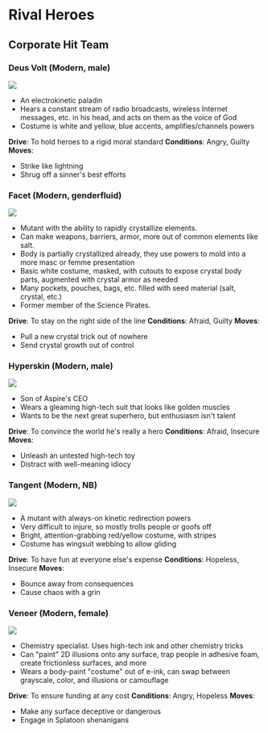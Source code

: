 <!-- TITLE: Rival Heroes -->
<!-- SUBTITLE: A quick summary of Rival Heroes -->

# Rival Heroes
## Corporate Hit Team

### Deus Volt (Modern, male)

![](https://66.media.tumblr.com/cc12d82067fba2beacc2d0c05cbcaa01/tumblr_p5ir6ksRuV1ufcrvgo1_400.jpg)

* An electrokinetic paladin
* Hears a constant stream of radio broadcasts, wireless Internet messages, etc. in his head, and acts on them as the voice of God
* Costume is white and yellow, blue accents, amplifies/channels powers

**Drive**: To hold heroes to a rigid moral standard
**Conditions**: Angry, Guilty
**Moves**:
* Strike like lightning
* Shrug off a sinner's best efforts

### Facet (Modern, genderfluid)

![](https://i.pinimg.com/originals/46/b6/43/46b6439330c9437180594f021a5b0249.jpg)

* Mutant with the ability to rapidly crystallize elements.
* Can make weapons, barriers, armor, more out of common elements like salt.
* Body is partially crystallized already, they use powers to mold into a more masc or femme presentation
* Basic white costume, masked, with cutouts to expose crystal body parts, augmented with crystal armor as needed
* Many pockets, pouches, bags, etc. filled with seed material (salt, crystal, etc.)
* Former member of the Science Pirates.

**Drive**: To stay on the right side of the line
**Conditions**: Afraid, Guilty
**Moves**:
* Pull a new crystal trick out of nowhere
* Send crystal growth out of control

### Hyperskin (Modern, male)

![](https://i.pinimg.com/originals/33/26/e7/3326e71b922ddca7003816cff77e9659.jpg)

* Son of Aspire's CEO
* Wears a gleaming high-tech suit that looks like golden muscles
* Wants to be the next great superhero, but enthusiasm isn't talent

**Drive**: To convince the world he's really a hero
**Conditions**: Afraid, Insecure
**Moves**:
* Unleash an untested high-tech toy
* Distract with well-meaning idiocy

### Tangent (Modern, NB)

![](https://www.pinkbasis.com/media/catalog/product/cache/3/image/9df78eab33525d08d6e5fb8d27136e95/c/l/a3/clothing-outfit-kk89c-62-diffmarigoldred.jpg)

* A mutant with always-on kinetic redirection powers
* Very difficult to injure, so mostly trolls people or goofs off
* Bright, attention-grabbing red/yellow costume, with stripes
* Costume has wingsuit webbing to allow gliding

**Drive**: To have fun at everyone else's expense
**Conditions**: Hopeless, Insecure
**Moves**:
* Bounce away from consequences
* Cause chaos with a grin

### Veneer (Modern, female)

![](https://i.redd.it/wqlvoozc9av21.jpg)

* Chemistry specialist. Uses high-tech ink and other chemistry tricks
* Can "paint" 2D illusions onto any surface, trap people in adhesive foam, create frictionless surfaces, and more
* Wears a body-paint "costume" out of e-ink, can swap between grayscale, color, and illusions or camouflage

**Drive**: To ensure funding at any cost
**Conditions**: Angry, Hopeless
**Moves**:
* Make any surface deceptive or dangerous
* Engage in Splatoon shenanigans

